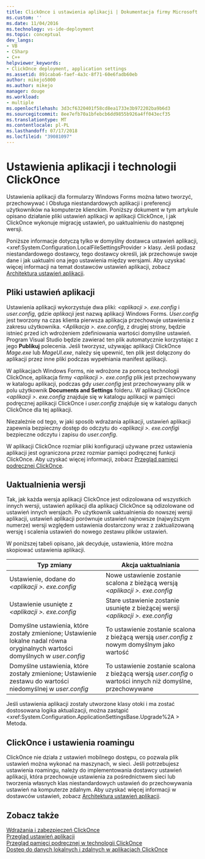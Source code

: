 ```yaml
---
title: ClickOnce i ustawienia aplikacji | Dokumentacja firmy Microsoft
ms.custom: ''
ms.date: 11/04/2016
ms.technology: vs-ide-deployment
ms.topic: conceptual
dev_langs:
- VB
- CSharp
- C++
helpviewer_keywords:
- ClickOnce deployment, application settings
ms.assetid: 891caba6-faef-4a3c-8f71-60e6fadb60eb
author: mikejo5000
ms.author: mikejo
manager: douge
ms.workload:
- multiple
ms.openlocfilehash: 3d3cf6320401f58cd8ea1733e3b972202ba9b6d3
ms.sourcegitcommit: 8ee7efb70a1bfebcb6dd9855b926a4ff043ecf35
ms.translationtype: MT
ms.contentlocale: pl-PL
ms.lasthandoff: 07/17/2018
ms.locfileid: "39081097"
---
```

# <a name="clickonce-and-application-settings"></a>Ustawienia aplikacji i technologii ClickOnce
Ustawienia aplikacji dla formularzy Windows Forms można łatwo tworzyć, przechowywać i Obsługa niestandardowych aplikacji i preferencji użytkowników na komputerze klienckim. Poniższy dokument w tym artykule opisano działanie pliki ustawień aplikacji w aplikacji ClickOnce, i jak ClickOnce wykonuje migrację ustawień, po uaktualnieniu do następnej wersji.  
  
 Poniższe informacje dotyczą tylko w domyślny dostawca ustawień aplikacji, \<xref:System.Configuration.LocalFileSettingsProvider > klasy. Jeśli podasz niestandardowego dostawcy, tego dostawcy określi, jak przechowuje swoje dane i jak uaktualni ona jego ustawienia między wersjami. Aby uzyskać więcej informacji na temat dostawców ustawień aplikacji, zobacz [Architektura ustawień aplikacji](/dotnet/framework/winforms/advanced/application-settings-architecture).  
  
## <a name="application-settings-files"></a>Pliki ustawień aplikacji  
 Ustawienia aplikacji wykorzystuje dwa pliki:  *\<aplikacji >. exe.config* i *user.config*, gdzie *aplikacji* jest nazwą aplikacji Windows Forms. *User.config* jest tworzony na czas klienta pierwsza aplikacja przechowuje ustawienia z zakresu użytkownika. *\<Aplikacja >. exe.config*, z drugiej strony, będzie istnieć przed ich wdrożeniem zdefiniowania wartości domyślne ustawień. Program Visual Studio będzie zawierać ten plik automatycznie korzystając z jego **Publikuj** polecenia. Jeśli tworzysz, używając aplikacji ClickOnce *Mage.exe* lub *MageUI.exe*, należy się upewnić, ten plik jest dołączony do aplikacji przez inne pliki podczas wypełniania manifest aplikacji.  
  
 W aplikacjach Windows Forms, nie wdrożone za pomocą technologii ClickOnce, aplikacja firmy  *\<aplikacji >. exe.config* plik jest przechowywany w katalogu aplikacji, podczas gdy *user.config* jest przechowywany plik w polu użytkownik **Documents and Settings** folderu. W aplikacji ClickOnce  *\<aplikacji >. exe.config* znajduje się w katalogu aplikacji w pamięci podręcznej aplikacji ClickOnce i *user.config* znajduje się w katalogu danych ClickOnce dla tej aplikacji.  
  
 Niezależnie od tego, w jaki sposób wdrażania aplikacji, ustawień aplikacji zapewnia bezpieczny dostęp do odczytu do  *\<aplikacji >. exe.config*i bezpieczne odczytu i zapisu do *user.config*.  
  
 W aplikacji ClickOnce rozmiar pliki konfiguracji używane przez ustawienia aplikacji jest ograniczona przez rozmiar pamięci podręcznej funkcji ClickOnce. Aby uzyskać więcej informacji, zobacz [Przegląd pamięci podręcznej ClickOnce](../deployment/clickonce-cache-overview.md).  
  
## <a name="version-upgrades"></a>Uaktualnienia wersji  
 Tak, jak każda wersja aplikacji ClickOnce jest odizolowana od wszystkich innych wersji, ustawień aplikacji dla aplikacji ClickOnce są odizolowane od ustawień innych wersjach. Po użytkownik uaktualnienia do nowszej wersji aplikacji, ustawień aplikacji porównuje ustawień najnowsze (najwyższym numerze) wersji względem ustawienia dostarczony wraz z zaktualizowaną wersję i scalenia ustawień do nowego zestawu plików ustawień.  
  
 W poniższej tabeli opisano, jak decyduje, ustawienia, które można skopiować ustawienia aplikacji.  
  
|Typ zmiany|Akcja uaktualniania|  
|--------------------|--------------------|  
|Ustawienie, dodane do  *\<aplikacji >. exe.config*|Nowe ustawienie zostanie scalona z bieżącą wersją  *\<aplikacji >. exe.config*|  
|Ustawienie usunięte z  *\<aplikacji >. exe.config*|Stare ustawienie zostanie usunięte z bieżącej wersji  *\<aplikacji >. exe.config*|  
|Domyślne ustawienia, które zostały zmienione; Ustawienie lokalne nadal równa oryginalnych wartości domyślnych w *user.config*|To ustawienie zostanie scalona z bieżącą wersją *user.config* z nowym domyślnym jako wartość|  
|Domyślne ustawienia, które zostały zmienione; Ustawienie zestawu do wartości niedomyślnej w *user.config*|To ustawienie zostanie scalona z bieżącą wersją *user.config* o wartości innych niż domyślne, przechowywane|  
  
Jeśli ustawienia aplikacji zostały utworzone klasy otoki i ma zostać dostosowana logika aktualizacji, można zastąpić \<xref:System.Configuration.ApplicationSettingsBase.Upgrade%2A > Metoda.  
  
## <a name="clickonce-and-roaming-settings"></a>ClickOnce i ustawienia roamingu  
 ClickOnce nie działa z ustawień mobilnego dostępu, co pozwala plik ustawień można wykonać na maszynach, w sieci. Jeśli potrzebujesz ustawienia roamingu, należy do implementowania dostawcy ustawień aplikacji, która przechowuje ustawienia za pośrednictwem sieci lub tworzenia własnych klas niestandardowych ustawień do przechowywania ustawień na komputerze zdalnym. Aby uzyskać więcej informacji w dostawców ustawień, zobacz [Architektura ustawień aplikacji](/dotnet/framework/winforms/advanced/application-settings-architecture).  
  
## <a name="see-also"></a>Zobacz także  
 [Wdrażania i zabezpieczeń ClickOnce](../deployment/clickonce-security-and-deployment.md)   
 [Przegląd ustawień aplikacji](/dotnet/framework/winforms/advanced/application-settings-overview)   
 [Przegląd pamięci podręcznej w technologii ClickOnce](../deployment/clickonce-cache-overview.md)   
 [Dostęp do danych lokalnych i zdalnych w aplikacjach ClickOnce](../deployment/accessing-local-and-remote-data-in-clickonce-applications.md)
